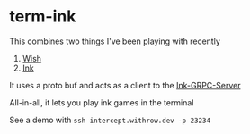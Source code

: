 # term-ink

This combines two things I've been playing with recently

1. [Wish](https://github.com/charmbracelet/wish)
2. [Ink](https://github.com/inkle/ink)

It uses a proto buf and acts as a client to the [Ink-GRPC-Server](https://github.com/awwithro/ink-grpc-runtime/)

All-in-all, it lets you play ink games in the terminal

See a demo with `ssh intercept.withrow.dev -p 23234`
